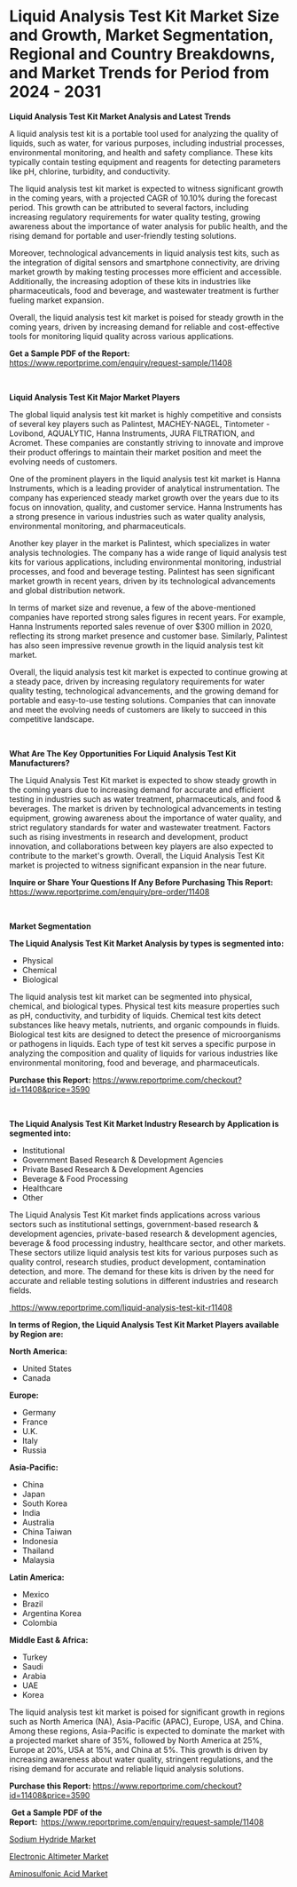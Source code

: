 <p><h1>Liquid Analysis Test Kit Market Size and Growth, Market Segmentation, Regional and Country Breakdowns, and Market Trends for Period from 2024 -  2031</h1></p><p><strong>Liquid Analysis Test Kit Market Analysis and Latest Trends</strong></p>
<p><p>A liquid analysis test kit is a portable tool used for analyzing the quality of liquids, such as water, for various purposes, including industrial processes, environmental monitoring, and health and safety compliance. These kits typically contain testing equipment and reagents for detecting parameters like pH, chlorine, turbidity, and conductivity.</p><p>The liquid analysis test kit market is expected to witness significant growth in the coming years, with a projected CAGR of 10.10% during the forecast period. This growth can be attributed to several factors, including increasing regulatory requirements for water quality testing, growing awareness about the importance of water analysis for public health, and the rising demand for portable and user-friendly testing solutions.</p><p>Moreover, technological advancements in liquid analysis test kits, such as the integration of digital sensors and smartphone connectivity, are driving market growth by making testing processes more efficient and accessible. Additionally, the increasing adoption of these kits in industries like pharmaceuticals, food and beverage, and wastewater treatment is further fueling market expansion.</p><p>Overall, the liquid analysis test kit market is poised for steady growth in the coming years, driven by increasing demand for reliable and cost-effective tools for monitoring liquid quality across various applications.</p></p>
<p><strong>Get a Sample PDF of the Report:&nbsp;</strong> <a href="https://www.reportprime.com/enquiry/request-sample/11408">https://www.reportprime.com/enquiry/request-sample/11408</a></p>
<p>&nbsp;</p>
<p><strong>Liquid Analysis Test Kit Major Market Players</strong></p>
<p><p>The global liquid analysis test kit market is highly competitive and consists of several key players such as Palintest, MACHEY-NAGEL, Tintometer - Lovibond, AQUALYTIC, Hanna Instruments, JURA FILTRATION, and Acromet. These companies are constantly striving to innovate and improve their product offerings to maintain their market position and meet the evolving needs of customers.</p><p>One of the prominent players in the liquid analysis test kit market is Hanna Instruments, which is a leading provider of analytical instrumentation. The company has experienced steady market growth over the years due to its focus on innovation, quality, and customer service. Hanna Instruments has a strong presence in various industries such as water quality analysis, environmental monitoring, and pharmaceuticals.</p><p>Another key player in the market is Palintest, which specializes in water analysis technologies. The company has a wide range of liquid analysis test kits for various applications, including environmental monitoring, industrial processes, and food and beverage testing. Palintest has seen significant market growth in recent years, driven by its technological advancements and global distribution network.</p><p>In terms of market size and revenue, a few of the above-mentioned companies have reported strong sales figures in recent years. For example, Hanna Instruments reported sales revenue of over $300 million in 2020, reflecting its strong market presence and customer base. Similarly, Palintest has also seen impressive revenue growth in the liquid analysis test kit market.</p><p>Overall, the liquid analysis test kit market is expected to continue growing at a steady pace, driven by increasing regulatory requirements for water quality testing, technological advancements, and the growing demand for portable and easy-to-use testing solutions. Companies that can innovate and meet the evolving needs of customers are likely to succeed in this competitive landscape.</p></p>
<p>&nbsp;</p>
<p><strong>What Are The Key Opportunities For Liquid Analysis Test Kit Manufacturers?</strong></p>
<p><p>The Liquid Analysis Test Kit market is expected to show steady growth in the coming years due to increasing demand for accurate and efficient testing in industries such as water treatment, pharmaceuticals, and food & beverages. The market is driven by technological advancements in testing equipment, growing awareness about the importance of water quality, and strict regulatory standards for water and wastewater treatment. Factors such as rising investments in research and development, product innovation, and collaborations between key players are also expected to contribute to the market's growth. Overall, the Liquid Analysis Test Kit market is projected to witness significant expansion in the near future.</p></p>
<p><strong>Inquire or Share Your Questions If Any Before Purchasing This Report:</strong> <a href="https://www.reportprime.com/enquiry/pre-order/11408">https://www.reportprime.com/enquiry/pre-order/11408</a></p>
<p>&nbsp;</p>
<p><strong>Market Segmentation</strong></p>
<p><strong>The Liquid Analysis Test Kit Market Analysis by types is segmented into:</strong></p>
<p><ul><li>Physical</li><li>Chemical</li><li>Biological</li></ul></p>
<p><p>The liquid analysis test kit market can be segmented into physical, chemical, and biological types. Physical test kits measure properties such as pH, conductivity, and turbidity of liquids. Chemical test kits detect substances like heavy metals, nutrients, and organic compounds in fluids. Biological test kits are designed to detect the presence of microorganisms or pathogens in liquids. Each type of test kit serves a specific purpose in analyzing the composition and quality of liquids for various industries like environmental monitoring, food and beverage, and pharmaceuticals.</p></p>
<p><strong>Purchase this Report:&nbsp;</strong><a href="https://www.reportprime.com/checkout?id=11408&price=3590">https://www.reportprime.com/checkout?id=11408&price=3590</a></p>
<p>&nbsp;</p>
<p><strong>The Liquid Analysis Test Kit Market Industry Research by Application is segmented into:</strong></p>
<p><ul><li>Institutional</li><li>Government Based Research & Development Agencies</li><li>Private Based Research & Development Agencies</li><li>Beverage & Food Processing</li><li>Healthcare</li><li>Other</li></ul></p>
<p><p>The Liquid Analysis Test Kit market finds applications across various sectors such as institutional settings, government-based research & development agencies, private-based research & development agencies, beverage & food processing industry, healthcare sector, and other markets. These sectors utilize liquid analysis test kits for various purposes such as quality control, research studies, product development, contamination detection, and more. The demand for these kits is driven by the need for accurate and reliable testing solutions in different industries and research fields.</p></p>
<p><a href="https://www.reportprime.com/liquid-analysis-test-kit-r11408">&nbsp;https://www.reportprime.com/liquid-analysis-test-kit-r11408</a></p>
<p><strong>In terms of Region, the Liquid Analysis Test Kit Market Players available by Region are:</strong></p>
<p>
    <p> <strong> North America: </strong>
        <ul>
            <li>United States</li>
            <li>Canada</li>
        </ul>
        </p> 
    <p> <strong> Europe: </strong>
        <ul>
            <li>Germany</li>
            <li>France</li>
            <li>U.K.</li>
            <li>Italy</li>
            <li>Russia</li>
        </ul>
        </p> 
    <p> <strong> Asia-Pacific: </strong>
        <ul>
            <li>China</li>
            <li>Japan</li>
            <li>South Korea</li>
            <li>India</li>
            <li>Australia</li>
            <li>China Taiwan</li>
            <li>Indonesia</li>
            <li>Thailand</li>
            <li>Malaysia</li>
        </ul>
        </p> 
    <p> <strong> Latin America: </strong>
        <ul>
            <li>Mexico</li>
            <li>Brazil</li>
            <li>Argentina Korea</li>
            <li>Colombia</li>
        </ul>
        </p> 
    <p> <strong> Middle East & Africa: </strong>
        <ul>
            <li>Turkey</li>
            <li>Saudi</li>
            <li>Arabia</li>
            <li>UAE</li>
            <li>Korea</li>
        </ul>
    </p>
    </p>
<p><p>The liquid analysis test kit market is poised for significant growth in regions such as North America (NA), Asia-Pacific (APAC), Europe, USA, and China. Among these regions, Asia-Pacific is expected to dominate the market with a projected market share of 35%, followed by North America at 25%, Europe at 20%, USA at 15%, and China at 5%. This growth is driven by increasing awareness about water quality, stringent regulations, and the rising demand for accurate and reliable liquid analysis solutions.</p></p>
<p><strong>Purchase this Report: </strong><a href="https://www.reportprime.com/checkout?id=11408&price=3590">https://www.reportprime.com/checkout?id=11408&price=3590</a></p>
<p>&nbsp;<strong>Get a Sample PDF of the Report:&nbsp;&nbsp;</strong><a href="https://www.reportprime.com/enquiry/request-sample/11408">https://www.reportprime.com/enquiry/request-sample/11408</a></p>
<p><strong></strong></p>
<p><p><a href="https://www.linkedin.com/pulse/sodium-hydride-market-research-report-unlocks-analysis-financial-vnfoc?trackingId=ta22nuCgU4QPMiumv8W7Vg%3D%3D">Sodium Hydride Market</a></p><p><a href="https://www.linkedin.com/pulse/electronic-altimeter-market-trends-forecast-competitive-analysis-zm8le?trackingId=a8H%2FkLiX5aIc2ARFlhN4nQ%3D%3D">Electronic Altimeter Market</a></p><p><a href="https://www.linkedin.com/pulse/aminosulfonic-acid-market-size-2024-2031-global-industrial-0efwc?trackingId=lSIQARPyXl6MQAl3lS%2F6vQ%3D%3D">Aminosulfonic Acid Market</a></p></p>